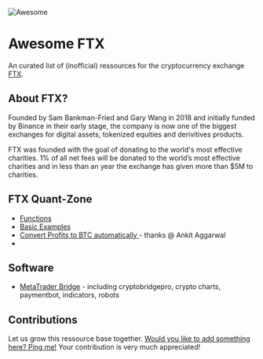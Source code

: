 ![Awesome](https://i.imgur.com/jlnBpjm.png?1)

# Awesome FTX
An curated list of (inofficial) ressources for the cryptocurrency exchange [FTX](https://ftx.com/#a=1831381).

## About FTX?

Founded by Sam Bankman-Fried and Gary Wang in 2018 and initially funded by Binance in their early stage, the company is now one of the biggest exchanges for digital assets, tokenized equities and derivitives products.

FTX was founded with the goal of donating to the world's most effective charities. 1% of all net fees will be donated to the world’s most effective charities and in less than an year the exchange has given more than $5M to charities.

## FTX Quant-Zone

* [Functions](https://help.ftx.com/hc/en-us/articles/360041935611-Quant-Zone-Rules-Examples)
* [Basic Examples](https://help.ftx.com/hc/en-us/articles/360041935611-Quant-Zone-Rules-Examples)
* [Convert Profits to BTC automatically ](https://medium.com/coinmonks/how-bitcoin-amplifies-compounding-bd7fddf66835) - thanks @ Ankit Aggarwal
* 
<a name="#github-frameworks" />

## Software

* [MetaTrader Bridge](https://github.com/TradingToolCrypto/MT5-TradingToolCrypto) - including cryptobridgepro, crypto charts, paymentbot, indicators, robots

## Contributions

Let us grow this ressource base together. [Would you like to add something here? Ping me!](https://t.me/nomad5am)
Your contribution is very much appreciated!
